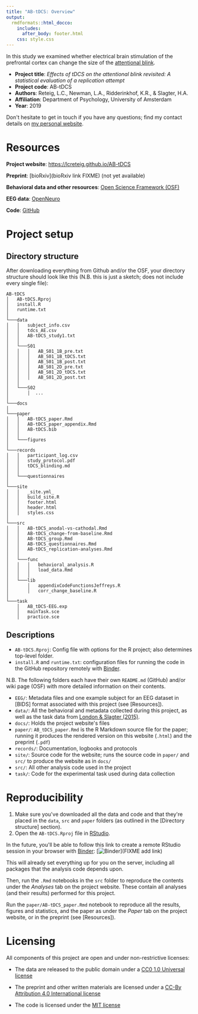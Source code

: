 ```yaml
---
title: "AB-tDCS: Overview"
output:
  rmdformats::html_docco:
    includes:
      after_body: footer.html
    css: style.css
---
```


In this study we examined whether electrical brain stimulation of the prefrontal cortex can change the size of the [attentional blink](http://www.scholarpedia.org/article/Attentional_blink).

* __Project title__: _Effects of tDCS on the attentional blink revisited: A statistical evaluation of a replication attempt_
* __Project code__: AB-tDCS
* __Authors__: Reteig, L.C., Newman, L.A., Ridderinkhof, K.R., & Slagter, H.A.
* __Affiliation__: Department of Psychology, University of Amsterdam
* __Year__: 2019

Don't hesitate to get in touch if you have any questions; find my contact details on [my personal website](https://lcreteig.github.io).

# Resources

__Project website__: <https://lcreteig.github.io/AB-tDCS>

__Preprint__: [bioRxiv](bioRxiv link FIXME) (not yet available)

__Behavioral data and other resources__: [Open Science Framework (OSF)](https://osf.io/y6hsf/)

__EEG data__: [OpenNeuro](https://openneuro.org/datasets/ds001810)

__Code__: [GitHub](https://github.com/lcreteig/AB-tDCS)


# Project setup

## Directory structure

After downloading everything from Github and/or the OSF, your directory structure should look like this (N.B. this is just a sketch; does not include every single file):

```
AB-tDCS
│   AB-tDCS.Rproj
│   install.R
│   runtime.txt
│
└───data
│   │   subject_info.csv
│   │   tdcs_AE.csv
│   │   AB-tDCS_study1.txt
│   │
│   └───S01
│   │   │   AB_S01_1B_pre.txt
│   │   │   AB_S01_1B_tDCS.txt
│   │   │   AB_S01_1B_post.txt
│   │   │   AB_S01_2D_pre.txt
│   │   │   AB_S01_2D_tDCS.txt
│   │   │   AB_S01_2D_post.txt
│   │   
│   └───S02
│       │  ...
│
└───docs
│
└───paper
│   │   AB-tDCS_paper.Rmd
│   │   AB-tDCS_paper_appendix.Rmd
│   │   AB-tDCS.bib
│   │
│   └───figures
│   
└───records
│   │   participant_log.csv
│   │   study_protocol.pdf
│   │   tDCS_blinding.md
│   │
│   └───questionnaires
│
└───site
│   │   _site.yml_
│   │   build_site.R
│   │   footer.html
│   │   header.html
│   │   styles.css
│
└───src
│   │   AB-tDCS_anodal-vs-cathodal.Rmd
│   │   AB-tDCS_change-from-baseline.Rmd
│   │   AB-tDCS_group.Rmd
│   │   AB-tDCS_questionnaires.Rmd
│   │   AB-tDCS_replication-analyses.Rmd
│   │
│   └───func
│   │   │   behavioral_analysis.R
│   │   │   load_data.Rmd
│   │   │   
│   └───lib
│       │   appendixCodeFunctionsJeffreys.R
│       │   corr_change_baseline.R
│   
└───task
    │   AB_tDCS-EEG.exp
    │   mainTask.sce
    │   practice.sce
```

## Descriptions

* `AB-tDCS.Rproj`: Config file with options for the R project; also determines top-level folder.
* `install.R` and `runtime.txt`: configuration files for running the code in the GitHub repository remotely with [Binder](https://mybinder.org/).

N.B. The following folders each have their own `README.md` (GitHub) and/or wiki page (OSF) with more detailed information on their contents.

* `EEG/`: Metadata files and one example subject for an EEG dataset in [BIDS] format associated with this project (see [Resources]).
* `data/`: All the behavioral and metadata collected during this project, as well as the task data from [London & Slagter (2015)](https://doi.org/10.1162/jocn_a_00867).
* `docs/`: Holds the project website's files
* `paper/`: `AB_tDCS_paper.Rmd` is the R Markdown source file for the paper; running it produces the rendered version on this website (`.html`) and the preprint (`.pdf`)
* `records/`: Documentation, logbooks and protocols
* `site/`: Source code for the website; runs the source code in `paper/` and `src/` to produce the website as in `docs/`
* `src/`: All other analysis code used in the project
* `task/`: Code for the experimental task used during data collection

# Reproducibility

1. Make sure you've downloaded all the data and code and that they're placed in the `data`, `src` and `paper` folders (as outlined in the [Directory structure] section).
2. Open the `AB-tDCS.Rproj` file in [RStudio](https://www.rstudio.com/).

In the future, you'll be able to follow this link to create a remote RStudio session in your browser with [Binder](https://mybinder.org/): [![Binder](https://mybinder.org/badge.svg)](FIXME add link)

This will already set everything up for you on the server, including all packages that the analysis code depends upon.

Then, run the `.Rmd` notebooks in the `src` folder to reproduce the contents under the _Analyses_ tab on the project website. These contain all analyses (and their results) performed for this project.

Run the `paper/AB-tDCS_paper.Rmd` notebook to reproduce all the results, figures and statistics, and the paper as under the _Paper_ tab on the project website, or in the preprint (see [Resources]).

# Licensing

All components of this project are open and under non-restrictive licenses:

* The data are released to the public domain under a [CC0 1.0 Universal license](https://creativecommons.org/publicdomain/zero/1.0/)

* The preprint and other written materials are licensed under a [CC-By Attribution 4.0 International license](https://creativecommons.org/licenses/by/4.0/)

* The code is licensed under the [MIT license](https://tldrlegal.com/license/mit-license)
